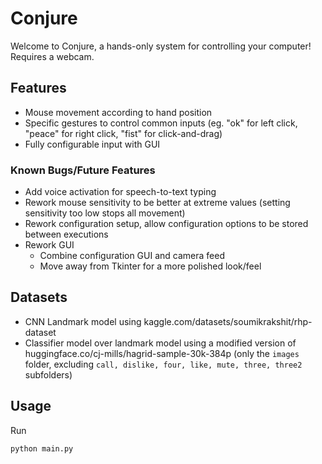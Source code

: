 # Conjure

Welcome to Conjure, a hands-only system for controlling your computer! Requires a webcam.

## Features

- Mouse movement according to hand position
- Specific gestures to control common inputs (eg. "ok" for left click, "peace" for right click, "fist" for click-and-drag)
- Fully configurable input with GUI

### Known Bugs/Future Features

- Add voice activation for speech-to-text typing
- Rework mouse sensitivity to be better at extreme values (setting sensitivity too low stops all movement)
- Rework configuration setup, allow configuration options to be stored between executions
- Rework GUI
  - Combine configuration GUI and camera feed
  - Move away from Tkinter for a more polished look/feel

## Datasets

- CNN Landmark model using kaggle.com/datasets/soumikrakshit/rhp-dataset
- Classifier model over landmark model using a modified version of huggingface.co/cj-mills/hagrid-sample-30k-384p (only the `images` folder, excluding `call, dislike, four, like, mute, three, three2` subfolders)

## Usage

Run

```bash
python main.py
```
